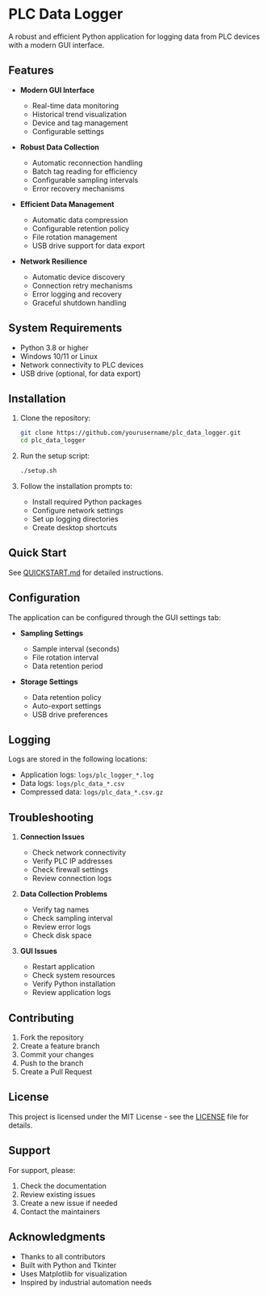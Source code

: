 # PLC Data Logger

A robust and efficient Python application for logging data from PLC devices with a modern GUI interface.

## Features

- **Modern GUI Interface**
  - Real-time data monitoring
  - Historical trend visualization
  - Device and tag management
  - Configurable settings

- **Robust Data Collection**
  - Automatic reconnection handling
  - Batch tag reading for efficiency
  - Configurable sampling intervals
  - Error recovery mechanisms

- **Efficient Data Management**
  - Automatic data compression
  - Configurable retention policy
  - File rotation management
  - USB drive support for data export

- **Network Resilience**
  - Automatic device discovery
  - Connection retry mechanisms
  - Error logging and recovery
  - Graceful shutdown handling

## System Requirements

- Python 3.8 or higher
- Windows 10/11 or Linux
- Network connectivity to PLC devices
- USB drive (optional, for data export)

## Installation

1. Clone the repository:
   ```bash
   git clone https://github.com/yourusername/plc_data_logger.git
   cd plc_data_logger
   ```

2. Run the setup script:
   ```bash
   ./setup.sh
   ```

3. Follow the installation prompts to:
   - Install required Python packages
   - Configure network settings
   - Set up logging directories
   - Create desktop shortcuts

## Quick Start

See [QUICKSTART.md](QUICKSTART.md) for detailed instructions.

## Configuration

The application can be configured through the GUI settings tab:

- **Sampling Settings**
  - Sample interval (seconds)
  - File rotation interval
  - Data retention period

- **Storage Settings**
  - Data retention policy
  - Auto-export settings
  - USB drive preferences

## Logging

Logs are stored in the following locations:
- Application logs: `logs/plc_logger_*.log`
- Data logs: `logs/plc_data_*.csv`
- Compressed data: `logs/plc_data_*.csv.gz`

## Troubleshooting

1. **Connection Issues**
   - Check network connectivity
   - Verify PLC IP addresses
   - Check firewall settings
   - Review connection logs

2. **Data Collection Problems**
   - Verify tag names
   - Check sampling interval
   - Review error logs
   - Check disk space

3. **GUI Issues**
   - Restart application
   - Check system resources
   - Verify Python installation
   - Review application logs

## Contributing

1. Fork the repository
2. Create a feature branch
3. Commit your changes
4. Push to the branch
5. Create a Pull Request

## License

This project is licensed under the MIT License - see the [LICENSE](LICENSE) file for details.

## Support

For support, please:
1. Check the documentation
2. Review existing issues
3. Create a new issue if needed
4. Contact the maintainers

## Acknowledgments

- Thanks to all contributors
- Built with Python and Tkinter
- Uses Matplotlib for visualization
- Inspired by industrial automation needs 